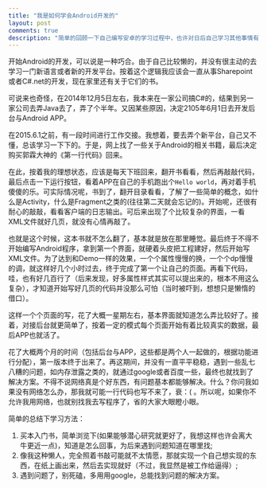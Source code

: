 ```yaml
---
title: "我是如何学会Android开发的"
layout: post
comments: true
description: "简单的回顾一下自己编写安卓的学习过程中，也许对日后自己学习其他事情有点帮助"
---
```


开始Android的开发，可以说是一种巧合。由于自己比较懒的，并没有很主动的去学习一门新语言或者新的开发平台。按着这个逻辑我应该会一直从事Sharepoint或者C#.net的开发，现在家里还有关于它们的书。

可说来也奇怪，在2014年12月5日左右，我本来在一家公司搞C#的，结果到另一家公司去弄Java去了，弄了个半年。又因某些原因，决定2105年6月1日去开发后台与Android APP。

在2015.6.1之前，有一段时间进行工作交接。我想着，要去弄个新平台，自己又不懂，总该学习一下下的。于是，网上找了一些关于Android的相关书籍，最后决定购买郭霖大神的《第一行代码》回来。

在此，按着我的理想状态，应该是每天下班回来，翻开书看看，然后再敲敲代码，最后点击一下运行按钮，看着APP在自己的手机跑出个```Hello world```，再对着手机傻傻的乐。可实际情况呢，书到了，翻开目录看看，了解了一些简单的概念，如什么是Activity，什么是Fragment之类的(往往第二天就会忘记的)。开始呢，还很有耐心的敲敲，看看客户端的日志输出。可后来出现了个比较复杂的界面，一看XML文件就好几页，就没有心情再敲了。

也就是这个时候，这本书就不怎么翻了，基本就是放在那里睡觉。最后终于不得不开始编写Android程序，拿到第一个界面，就硬着头皮把工程建好，然后开始写XML文件。为了达到和Demo一样的效果，一个个属性慢慢的换，一个个dp慢慢的调，就这样好几个小时过去，终于完成了第一个让自己的页面。再看下代码，哇，也有好几百行了（后来发现，好多属性样式其实可以提出来的，根本不用这么复杂），才知道开始写好几页的代码并没那么可怕（当时被吓到，想想只是懒惰的借口）。

这样一个个页面的写，花了大概一星期左右，基本界面就知道怎么弄比较好了。接着，对接后台就更简单了，按着一定的模式每个页面开始有着比较真实的数据，最后APP也就活了。

花了大概两个月的时间（包括后台与APP，这些都是两个人一起做的，根据功能进行分配），第一版本终于出来了。再这期间，并没有一直平平稳稳，遇到一些乱七八糟的问题，如内存泄露之类的，就通过google或者百度一些，最终也就找到了解决方案。不得不说网络真是个好东西，有问题基本都能够解决。什么？你问我如果没有网络怎么办，那我就可能一行代码也写不来了，衰：( 。所以呢，如果你不允许我用网络，也就别找我去写程序了，省的大家大眼瞪小眼。

简单的总结下学习方法：

1. 买本入门书，简单浏览下(如果能够潜心研究就更好了，我想这样也许会离大牛更近一点)，知道是怎么回事，为后来遇到问题知道在哪里找;
2. 像我这种懒人，完全照着书敲可能就不太情愿，那就实现一个自己想实现的东西，在纸上画出来，然后去实现就好（不过，我显然是被工作给逼得）;
3. 遇到问题了，别死磕，多用用google，总能找到问题的解决方案。
